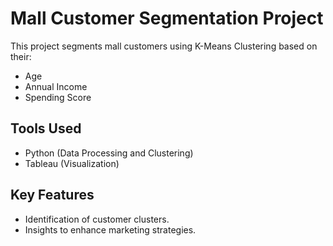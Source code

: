 # Mall Customer Segmentation Project

This project segments mall customers using K-Means Clustering based on their:
- Age
- Annual Income
- Spending Score

## Tools Used
- Python (Data Processing and Clustering)
- Tableau (Visualization)

## Key Features
- Identification of customer clusters.
- Insights to enhance marketing strategies.
